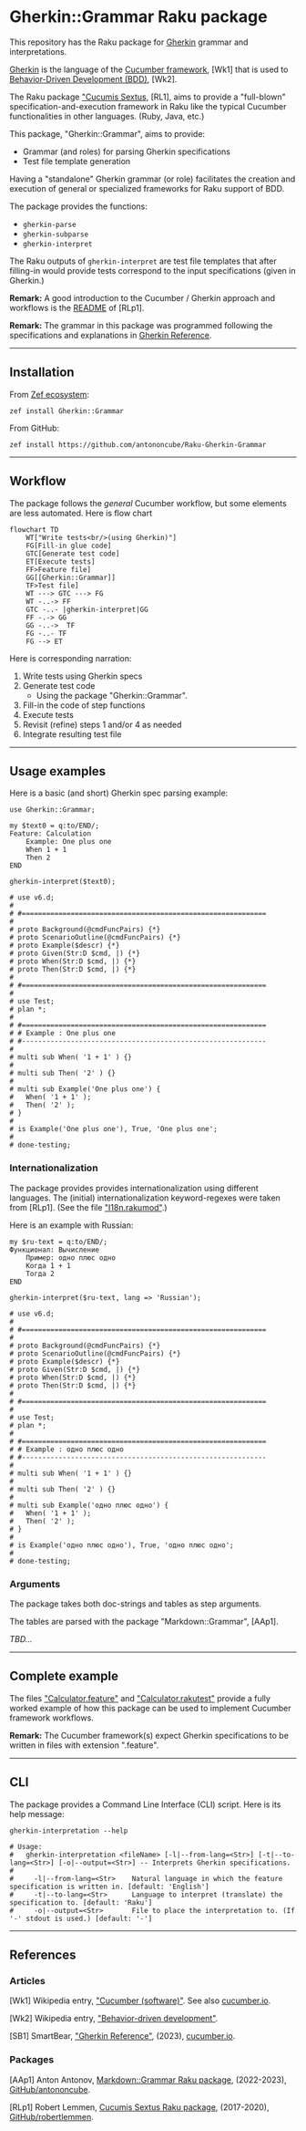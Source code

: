 # Gherkin::Grammar Raku package

This repository has the Raku package for 
[Gherkin](https://en.wikipedia.org/wiki/Cucumber_(software)#Gherkin_language)
grammar and interpretations.

[Gherkin](https://en.wikipedia.org/wiki/Cucumber_(software)#Gherkin_language)
is the language of the 
[Cucumber framework](https://cucumber.io), [Wk1] 
that is used to 
[Behavior-Driven Development (BDD)](https://en.wikipedia.org/wiki/Behavior-driven_development), [Wk2].

The Raku package 
["Cucumis Sextus](https://github.com/robertlemmen/raku-cucumis-sextus), [RL1],
aims to provide a "full-blown" specification-and-execution framework in Raku like the typical 
Cucumber functionalities in other languages. (Ruby, Java, etc.) 

This package, "Gherkin::Grammar", aims to provide:

- Grammar (and roles) for parsing Gherkin specifications 
- Test file template generation 

Having a "standalone" Gherkin grammar (or role) facilitates the creation and execution
of general or specialized frameworks for Raku support of BDD.

The package provides the functions:

- `gherkin-parse`
- `gherkin-subparse`
- `gherkin-interpret`

The Raku outputs of `gherkin-interpret` are test file templates that after filling-in
would provide tests correspond to the input specifications (given in Gherkin.)

**Remark:** A good introduction to the Cucumber / Gherkin approach and workflows is the 
[README](https://github.com/robertlemmen/raku-cucumis-sextus#readme)
of [RLp1].

**Remark:** The grammar in this package was programmed following the specifications and 
explanations in 
[Gherkin Reference](https://cucumber.io/docs/gherkin/reference/).

------

## Installation

From [Zef ecosystem](https://raku.land):

```
zef install Gherkin::Grammar
```

From GitHub:

```
zef install https://github.com/antononcube/Raku-Gherkin-Grammar
```

------

## Workflow

The package follows the *general* Cucumber workflow, but some elements are less automated.
Here is flow chart

```mermaid
flowchart TD
    WT["Write tests<br/>(using Gherkin)"] 
    FG[Fill-in glue code]
    GTC[Generate test code]
    ET[Execute tests]
    FF>Feature file]
    GG[[Gherkin::Grammar]]
    TF>Test file]
    WT ---> GTC ---> FG
    WT -..-> FF
    GTC -..- |gherkin-interpret|GG
    FF -.-> GG
    GG -..->  TF
    FG -..- TF
    FG --> ET
```

Here is corresponding narration:

1. Write tests using Gherkin specs
2. Generate test code
   - Using the package "Gherkin::Grammar".
3. Fill-in the code of step functions
4. Execute tests
5. Revisit (refine) steps 1 and/or 4 as needed
6. Integrate resulting test file 


------

## Usage examples

Here is a basic (and short) Gherkin spec parsing example:

```perl6
use Gherkin::Grammar;

my $text0 = q:to/END/;
Feature: Calculation
    Example: One plus one
    When 1 + 1
    Then 2
END

gherkin-interpret($text0);
```
```
# use v6.d;
# 
# #============================================================
# 
# proto Background(@cmdFuncPairs) {*}
# proto ScenarioOutline(@cmdFuncPairs) {*}
# proto Example($descr) {*}
# proto Given(Str:D $cmd, |) {*}
# proto When(Str:D $cmd, |) {*}
# proto Then(Str:D $cmd, |) {*}
# 
# #============================================================
# 
# use Test;
# plan *;
# 
# #============================================================
# # Example : One plus one
# #------------------------------------------------------------
# 
# multi sub When( '1 + 1' ) {}
# 
# multi sub Then( '2' ) {}
# 
# multi sub Example('One plus one') {
# 	When( '1 + 1' );
# 	Then( '2' );
# }
# 
# is Example('One plus one'), True, 'One plus one';
# 
# done-testing;
```

### Internationalization

The package provides provides internationalization using different languages.
The (initial) internationalization keyword-regexes were taken from [RLp1].
(See the file ["I18n.rakumod"](https://github.com/robertlemmen/raku-cucumis-sextus/blob/master/lib/CucumisSextus/I18n.rakumod).)

Here is an example with Russian:


```perl6
my $ru-text = q:to/END/;
Функционал: Вычисление
    Пример: одно плюс одно
    Когда 1 + 1
    Тогда 2
END

gherkin-interpret($ru-text, lang => 'Russian');
```
```
# use v6.d;
# 
# #============================================================
# 
# proto Background(@cmdFuncPairs) {*}
# proto ScenarioOutline(@cmdFuncPairs) {*}
# proto Example($descr) {*}
# proto Given(Str:D $cmd, |) {*}
# proto When(Str:D $cmd, |) {*}
# proto Then(Str:D $cmd, |) {*}
# 
# #============================================================
# 
# use Test;
# plan *;
# 
# #============================================================
# # Example : одно плюс одно
# #------------------------------------------------------------
# 
# multi sub When( '1 + 1' ) {}
# 
# multi sub Then( '2' ) {}
# 
# multi sub Example('одно плюс одно') {
# 	When( '1 + 1' );
# 	Then( '2' );
# }
# 
# is Example('одно плюс одно'), True, 'одно плюс одно';
# 
# done-testing;
```

### Arguments

The package takes both doc-strings and tables as step arguments.

The tables are parsed with the package "Markdown::Grammar", [AAp1].

*TBD...*

------

## Complete example

The files 
["Calculator.feature"](./resources/Calculator.feature) 
and
["Calculator.rakutest"](./resources/Calculator.rakutest)
provide a fully worked example of how this package can be used 
to implement Cucumber framework workflows.

**Remark:** The Cucumber framework(s) expect Gherkin specifications to be written in 
files with extension ".feature".

------

## CLI

The package provides a Command Line Interface (CLI) script. Here is its help message:

```shell
gherkin-interpretation --help
```
```
# Usage:
#   gherkin-interpretation <fileName> [-l|--from-lang=<Str>] [-t|--to-lang=<Str>] [-o|--output=<Str>] -- Interprets Gherkin specifications.
#   
#     -l|--from-lang=<Str>    Natural language in which the feature specification is written in. [default: 'English']
#     -t|--to-lang=<Str>      Language to interpret (translate) the specification to. [default: 'Raku']
#     -o|--output=<Str>       File to place the interpretation to. (If '-' stdout is used.) [default: '-']
```

------

## References

### Articles

[Wk1] Wikipedia entry,
["Cucumber (software)"](https://en.wikipedia.org/wiki/Cucumber_(software)).
See also [cucumber.io](https://cucumber.io).

[Wk2] Wikipedia entry,
["Behavior-driven development"](https://en.wikipedia.org/wiki/Behavior-driven_development).

[SB1] SmartBear,
["Gherkin Reference"](https://cucumber.io/docs/gherkin/reference/),
(2023),
[cucumber.io](https://cucumber.io).

### Packages 

[AAp1] Anton Antonov,
[Markdown::Grammar Raku package](https://github.com/antononcube/Raku-Markdown-Grammar),
(2022-2023),
[GitHub/antononcube](https://github.com/antononcube).

[RLp1] Robert Lemmen,
[Cucumis Sextus Raku package](https://github.com/robertlemmen/raku-cucumis-sextus),
(2017-2020),
[GitHub/robertlemmen](https://github.com/robertlemmen).
